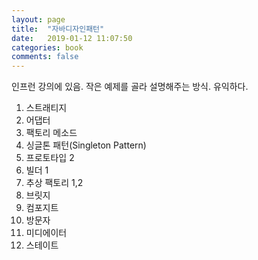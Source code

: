 ```yaml
---
layout: page
title:  "자바디자인패턴"
date:   2019-01-12 11:07:50
categories: book
comments: false
---
```


인프런 강의에 있음. 작은 예제를 골라 설명해주는 방식. 유익하다.

1. 스트래티지
2. 어댑터
3. 팩토리 메소드
4. 싱글톤 패턴(Singleton Pattern)
5. 프로토타입 2
6. 빌더 1
7. 추상 팩토리 1,2
8. 브릿지
9. 컴포지트
10. 방문자
11. 미디에이터
12. 스테이트
